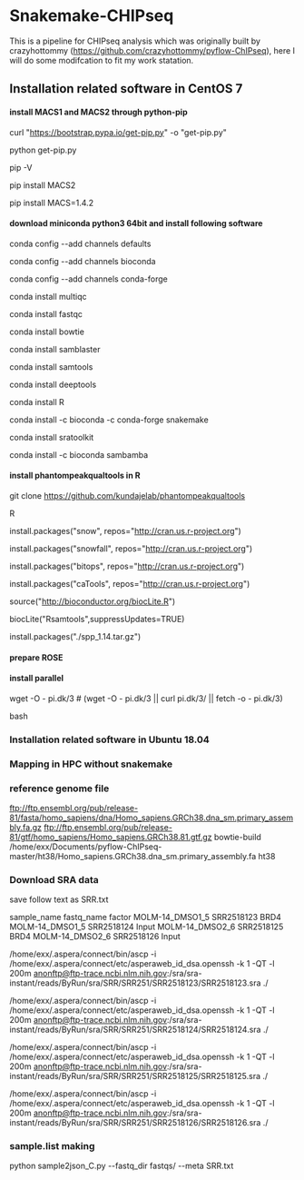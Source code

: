 # Snakemake-CHIPseq

This is a pipeline for CHIPseq analysis which was originally built by crazyhottommy (https://github.com/crazyhottommy/pyflow-ChIPseq), here I will do some modifcation to fit my  work statation.

## Installation related software in CentOS 7

#### install MACS1 and MACS2 through python-pip

curl "https://bootstrap.pypa.io/get-pip.py" -o "get-pip.py"

python get-pip.py

pip -V

pip install MACS2

pip install MACS=1.4.2

#### download miniconda python3 64bit and install following software
conda config --add channels defaults

conda config --add channels bioconda

conda config --add channels conda-forge

conda install multiqc

conda install fastqc

conda install bowtie

conda install samblaster

conda install samtools

conda install deeptools

conda install R

conda install -c bioconda -c conda-forge snakemake

conda install sratoolkit

conda install -c bioconda sambamba


#### install phantompeakqualtools in R

git clone https://github.com/kundajelab/phantompeakqualtools

R

install.packages("snow", repos="http://cran.us.r-project.org")

install.packages("snowfall", repos="http://cran.us.r-project.org")

install.packages("bitops", repos="http://cran.us.r-project.org")

install.packages("caTools", repos="http://cran.us.r-project.org")

source("http://bioconductor.org/biocLite.R")

biocLite("Rsamtools",suppressUpdates=TRUE)

install.packages("./spp_1.14.tar.gz")

#### prepare ROSE


#### install parallel

wget -O - pi.dk/3 # (wget -O - pi.dk/3 || curl pi.dk/3/ || fetch -o - pi.dk/3)  

bash


### Installation related software in Ubuntu 18.04

### Mapping in HPC without snakemake

### reference genome file
ftp://ftp.ensembl.org/pub/release-81/fasta/homo_sapiens/dna/Homo_sapiens.GRCh38.dna_sm.primary_assembly.fa.gz
ftp://ftp.ensembl.org/pub/release-81/gtf/homo_sapiens/Homo_sapiens.GRCh38.81.gtf.gz
bowtie-build /home/exx/Documents/pyflow-ChIPseq-master/ht38/Homo_sapiens.GRCh38.dna_sm.primary_assembly.fa ht38

### Download SRA data
save follow text as SRR.txt

sample_name fastq_name  factor
MOLM-14_DMSO1_5 SRR2518123   BRD4
MOLM-14_DMSO1_5 SRR2518124  Input
MOLM-14_DMSO2_6 SRR2518125  BRD4
MOLM-14_DMSO2_6 SRR2518126  Input

/home/exx/.aspera/connect/bin/ascp -i  /home/exx/.aspera/connect/etc/asperaweb_id_dsa.openssh -k 1 -QT -l 200m anonftp@ftp-trace.ncbi.nlm.nih.gov:/sra/sra-instant/reads/ByRun/sra/SRR/SRR251/SRR2518123/SRR2518123.sra ./

/home/exx/.aspera/connect/bin/ascp -i  /home/exx/.aspera/connect/etc/asperaweb_id_dsa.openssh -k 1 -QT -l 200m anonftp@ftp-trace.ncbi.nlm.nih.gov:/sra/sra-instant/reads/ByRun/sra/SRR/SRR251/SRR2518124/SRR2518124.sra ./

/home/exx/.aspera/connect/bin/ascp -i  /home/exx/.aspera/connect/etc/asperaweb_id_dsa.openssh -k 1 -QT -l 200m anonftp@ftp-trace.ncbi.nlm.nih.gov:/sra/sra-instant/reads/ByRun/sra/SRR/SRR251/SRR2518125/SRR2518125.sra ./

/home/exx/.aspera/connect/bin/ascp -i  /home/exx/.aspera/connect/etc/asperaweb_id_dsa.openssh -k 1 -QT -l 200m anonftp@ftp-trace.ncbi.nlm.nih.gov:/sra/sra-instant/reads/ByRun/sra/SRR/SRR251/SRR2518126/SRR2518126.sra ./

### sample.list making
python sample2json_C.py --fastq_dir fastqs/ --meta SRR.txt


